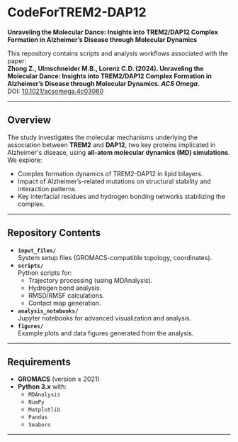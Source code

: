 # CodeForTREM2-DAP12
**Unraveling the Molecular Dance: Insights into TREM2/DAP12 Complex Formation in Alzheimer’s Disease through Molecular Dynamics**

This repository contains scripts and analysis workflows associated with the paper:  
**Zhong Z., Ulmschneider M.B., Lorenz C.D. (2024). Unraveling the Molecular Dance: Insights into TREM2/DAP12 Complex Formation in Alzheimer’s Disease through Molecular Dynamics. *ACS Omega*.**  
DOI: [10.1021/acsomega.4c03060](https://pubs.acs.org/doi/10.1021/acsomega.4c03060)

---

## Overview
The study investigates the molecular mechanisms underlying the association between **TREM2** and **DAP12**, two key proteins implicated in Alzheimer's disease, using **all-atom molecular dynamics (MD) simulations**. We explore:
- Complex formation dynamics of TREM2-DAP12 in lipid bilayers.
- Impact of Alzheimer’s-related mutations on structural stability and interaction patterns.
- Key interfacial residues and hydrogen bonding networks stabilizing the complex.

---

## Repository Contents
- **`input_files/`**  
  System setup files (GROMACS-compatible topology, coordinates).
- **`scripts/`**  
  Python scripts for:
  - Trajectory processing (using MDAnalysis).
  - Hydrogen bond analysis.
  - RMSD/RMSF calculations.
  - Contact map generation.
- **`analysis_notebooks/`**  
  Jupyter notebooks for advanced visualization and analysis.
- **`figures/`**  
  Example plots and data figures generated from the analysis.

---

## Requirements
- **GROMACS** (version ≥ 2021)
- **Python 3.x** with:
  - `MDAnalysis`
  - `NumPy`
  - `Matplotlib`
  - `Pandas`
  - `Seaborn`

---
